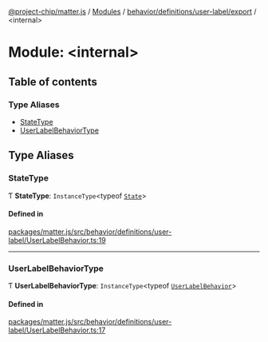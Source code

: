 [@project-chip/matter.js](../README.md) / [Modules](../modules.md) / [behavior/definitions/user-label/export](behavior_definitions_user_label_export.md) / \<internal\>

# Module: \<internal\>

## Table of contents

### Type Aliases

- [StateType](behavior_definitions_user_label_export._internal_.md#statetype)
- [UserLabelBehaviorType](behavior_definitions_user_label_export._internal_.md#userlabelbehaviortype)

## Type Aliases

### StateType

Ƭ **StateType**: `InstanceType`\<typeof [`State`](../classes/behavior_definitions_user_label_export.UserLabelServer.md#state-1)\>

#### Defined in

[packages/matter.js/src/behavior/definitions/user-label/UserLabelBehavior.ts:19](https://github.com/project-chip/matter.js/blob/6d3b6a5d957d88a9231d6ecab4bb41f8133112be/packages/matter.js/src/behavior/definitions/user-label/UserLabelBehavior.ts#L19)

___

### UserLabelBehaviorType

Ƭ **UserLabelBehaviorType**: `InstanceType`\<typeof [`UserLabelBehavior`](behavior_definitions_user_label_export.md#userlabelbehavior)\>

#### Defined in

[packages/matter.js/src/behavior/definitions/user-label/UserLabelBehavior.ts:17](https://github.com/project-chip/matter.js/blob/6d3b6a5d957d88a9231d6ecab4bb41f8133112be/packages/matter.js/src/behavior/definitions/user-label/UserLabelBehavior.ts#L17)
